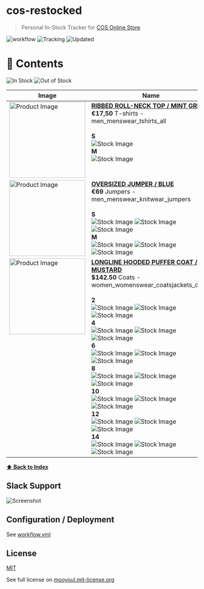 # cos-restocked

> Personal In-Stock Tracker for [COS Online Store](https://www.cosstores.com/)

![workflow](https://github.com/mooyoul/dynamodb-actions/workflows/workflow/badge.svg)
![Tracking](https://img.shields.io/badge/Total-3-brightgreen.svg)
![Updated](https://img.shields.io/badge/Updated-Jun%2011%202021%2C%205%3A3%20am-blue.svg)

# 🧥 Contents

![In Stock](https://img.shields.io/badge/In%20Stock-2-brightgreen.svg)
![Out of Stock](https://img.shields.io/badge/Out%20of%20Stock-1-red.svg)

<table>
<thead>
<tr>
  <th>Image</th>
  <th>Name</th>
</tr>
</thead>
<tbody>
<tr>
  <td valign="top"><img src="https://lp.cosstores.com/app001prod?set=source[/96/55/9655b14bc2eede3dea8bf328b97a00657d938244.jpg],origin[dam],type[DESCRIPTIVESTILLLIFE],device[hdpi],quality[80],ImageVersion[1]&#x26;call=url[file:/product/style]" width="200" alt="Product Image" /></td>
  <td valign="top">
    <strong><a href="https://www.cosstores.com/en_de/men/menswear/t-shirts/product.ribbed-roll-neck-top-grey.0920521001.html">RIBBED ROLL-NECK TOP / MINT GREEN</a></strong><br />
    <strong>€17,50</strong> T-shirts - men_menswear_tshirts_all<br/>
    <br />
    <strong>S</strong><br /><img src="https://img.shields.io/badge/%F0%9F%87%AA%F0%9F%87%BA-unavailable-red.svg" alt="Stock Image" /><br />
    <strong>M</strong><br /><img src="https://img.shields.io/badge/%F0%9F%87%AA%F0%9F%87%BA-unavailable-red.svg" alt="Stock Image" /><br />
  </td>
</tr>
<tr>
  <td valign="top"><img src="https://lp.cosstores.com/app001prod?set=source[/b4/c9/b4c98a4d15e634378b14aa112cca0623ab1061bc.jpg],origin[dam],type[DESCRIPTIVESTILLLIFE],device[hdpi],quality[80],ImageVersion[1]&#x26;call=url[file:/product/style]" width="200" alt="Product Image" /></td>
  <td valign="top">
    <strong><a href="https://www.cosstores.com/en_de/men/menswear/knitwear/jumpers/product.knitted-cotton-merino-jumper-blue.0911266001.html">OVERSIZED JUMPER / BLUE</a></strong><br />
    <strong>€69</strong> Jumpers - men_menswear_knitwear_jumpers<br/>
    <br />
    <strong>S</strong><br /><img src="https://img.shields.io/badge/%F0%9F%87%AA%F0%9F%87%BA-available-green.svg" alt="Stock Image" /> <img src="https://img.shields.io/badge/%F0%9F%87%BA%F0%9F%87%B8-unavailable-red.svg" alt="Stock Image" /> <img src="https://img.shields.io/badge/%F0%9F%8C%8F-available-green.svg" alt="Stock Image" /><br />
    <strong>M</strong><br /><img src="https://img.shields.io/badge/%F0%9F%87%AA%F0%9F%87%BA-available-green.svg" alt="Stock Image" /> <img src="https://img.shields.io/badge/%F0%9F%87%BA%F0%9F%87%B8-unavailable-red.svg" alt="Stock Image" /> <img src="https://img.shields.io/badge/%F0%9F%8C%8F-available-green.svg" alt="Stock Image" /><br />
  </td>
</tr>
<tr>
  <td valign="top"><img src="https://lp.cosstores.com/app001prod?set=source[/5b/40/5b40f5d3c0e7fcf627c7d120edd5d6b0fe109171.jpg],origin[dam],type[DESCRIPTIVESTILLLIFE],device[hdpi],quality[80],ImageVersion[2]&#x26;call=url[file:/product/style]" width="200" alt="Product Image" /></td>
  <td valign="top">
    <strong><a href="https://www.cosstores.com/en_usd/women/womenswear/coats-and-jackets/coats/product.long-hooded-puffer-coat-yellow.0916508002.html">LONGLINE HOODED PUFFER COAT / MUSTARD</a></strong><br />
    <strong>$142.50</strong> Coats - women_womenswear_coatsjackets_coats<br/>
    <br />
    <strong>2</strong><br /><img src="https://img.shields.io/badge/%F0%9F%87%AA%F0%9F%87%BA-available-green.svg" alt="Stock Image" /> <img src="https://img.shields.io/badge/%F0%9F%87%BA%F0%9F%87%B8-unavailable-red.svg" alt="Stock Image" /> <img src="https://img.shields.io/badge/%F0%9F%8C%8F-available-green.svg" alt="Stock Image" /><br />
    <strong>4</strong><br /><img src="https://img.shields.io/badge/%F0%9F%87%AA%F0%9F%87%BA-unavailable-red.svg" alt="Stock Image" /> <img src="https://img.shields.io/badge/%F0%9F%87%BA%F0%9F%87%B8-unavailable-red.svg" alt="Stock Image" /> <img src="https://img.shields.io/badge/%F0%9F%8C%8F-unavailable-red.svg" alt="Stock Image" /><br />
    <strong>6</strong><br /><img src="https://img.shields.io/badge/%F0%9F%87%AA%F0%9F%87%BA-unavailable-red.svg" alt="Stock Image" /> <img src="https://img.shields.io/badge/%F0%9F%87%BA%F0%9F%87%B8-unavailable-red.svg" alt="Stock Image" /> <img src="https://img.shields.io/badge/%F0%9F%8C%8F-unavailable-red.svg" alt="Stock Image" /><br />
    <strong>8</strong><br /><img src="https://img.shields.io/badge/%F0%9F%87%AA%F0%9F%87%BA-unavailable-red.svg" alt="Stock Image" /> <img src="https://img.shields.io/badge/%F0%9F%87%BA%F0%9F%87%B8-unavailable-red.svg" alt="Stock Image" /> <img src="https://img.shields.io/badge/%F0%9F%8C%8F-unavailable-red.svg" alt="Stock Image" /><br />
    <strong>10</strong><br /><img src="https://img.shields.io/badge/%F0%9F%87%AA%F0%9F%87%BA-unavailable-red.svg" alt="Stock Image" /> <img src="https://img.shields.io/badge/%F0%9F%87%BA%F0%9F%87%B8-unavailable-red.svg" alt="Stock Image" /> <img src="https://img.shields.io/badge/%F0%9F%8C%8F-unavailable-red.svg" alt="Stock Image" /><br />
    <strong>12</strong><br /><img src="https://img.shields.io/badge/%F0%9F%87%AA%F0%9F%87%BA-unavailable-red.svg" alt="Stock Image" /> <img src="https://img.shields.io/badge/%F0%9F%87%BA%F0%9F%87%B8-unavailable-red.svg" alt="Stock Image" /> <img src="https://img.shields.io/badge/%F0%9F%8C%8F-unavailable-red.svg" alt="Stock Image" /><br />
    <strong>14</strong><br /><img src="https://img.shields.io/badge/%F0%9F%87%AA%F0%9F%87%BA-unavailable-red.svg" alt="Stock Image" /> <img src="https://img.shields.io/badge/%F0%9F%87%BA%F0%9F%87%B8-unavailable-red.svg" alt="Stock Image" /> <img src="https://img.shields.io/badge/%F0%9F%8C%8F-unavailable-red.svg" alt="Stock Image" /><br />
  </td>
</tr>
</tbody>
</table>

**[⬆ Back to Index](#-contents)**

## Slack Support

![Screenshot](assets/screenshot.png)

## Configuration / Deployment

See [workflow.yml](/.github/workflows/main.yml)

## License

[MIT](LICENSE)

See full license on [mooyoul.mit-license.org](http://mooyoul.mit-license.org/)
